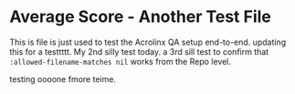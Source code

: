 # Average Score - Another Test File

This is file is just used to test the Acrolinx QA setup end-to-end.
updating this for a testtttt.
My 2nd silly test today.
a 3rd sill test to confirm that `:allowed-filename-matches nil` works from the Repo level.

testing oooone fmore teime.
